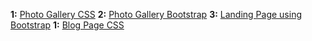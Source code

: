 **1:** [Photo Gallery CSS](https://geekaara.github.io/100-Days-Of-Code//CSS%20Projects/gallary.html)
**2:** [Photo Gallery Bootstrap](https://geekaara.github.io/100-Days-Of-Code/BootstrapProjects/bs_gallary.html)
**3:** [Landing Page using Bootstrap](https://geekaara.github.io/100-Days-Of-Code/BootstrapProjects/landing.html)
**1:** [Blog Page CSS](https://geekaara.github.io/100-Days-Of-Code//CSS%20Projects/blog.html)

